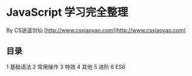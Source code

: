 # JavaScript 学习完全整理
By CS逍遥剑仙
[http://www.csxiaoyao.com](http://www.csxiaoyao.com)
## 目录
1 基础语法
2 常用操作
3 特效
4 其他
5 进阶
6 ES6